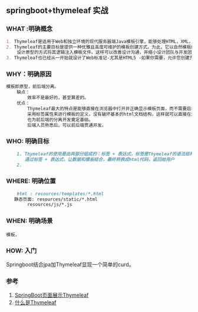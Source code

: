 ## springboot+thymeleaf 实战

### WHAT :明确概念
```markdown
1. Thymeleaf是适用于Web和独立环境的现代服务器端Java模板引擎，能够处理HTML，XML，JavaScript，CSS甚至纯文本。
2. Thymeleaf的主要目标是提供一种优雅且高度可维护的模板创建方式。为此，它以自然模板的概念为基础，以不影响模板用作
    设计原型的方式将其逻辑注入模板文件。这样可以改善设计沟通，并缩小设计团队与开发团队之间的差距。
3. Thymeleaf也已经从一开始就设计了Web标准记-尤其是HTML5 -如果你需要，允许您创建充分验证模板。
```
### WHY：明确原因
```markdown
模板即原型，前后端分离。
    缺点：
        效率不是最好的，甚至算差的。
    优点：
        Thymeleaf最大的特点是能够直接在浏览器中打开并正确显示模板页面，而不需要启动整个Web应用
        采用标签属性来进行模板的定义，没有破坏基本的html文档结构，这样就可以直接在浏览器中打开查看布局效果。
        也为前后端的分离开发奠定基础。
        后端人员熟悉后，可以前后端贯通开发。
```
### WHO: 明确目标
```markdown
    1. Thymeleaf的使用是由两部分组成的：标签 + 表达式，标签是Thymeleaf的语法结构，而表达式就是语法里的内容实现。
       通过标签 + 表达式，让数据和模板结合，最终转换成html代码，返回给用户
    2.  
```
### WHERE: 明确位置
```markdown
    html : resources/templates/*.html
   静态页面: resources/static/*.html
        resources/js/*.js
```
### WHEN: 明确场景
    模板，
### HOW: 入门
Springboot结合jpa加Thymeleaf显现一个简单的curd。

### 参考
1. [SpringBoot页面展示Thymeleaf](jianshu.com/p/a842e5b5012e)
2. [什么是Thymeleaf](https://www.jianshu.com/p/84a25d699cf5)

